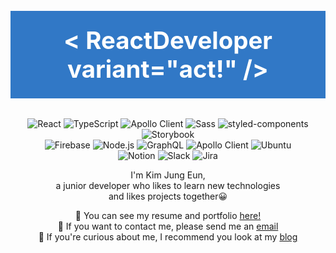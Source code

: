 <div align="center">

<br/>
<div style=" padding:1.5rem; margin-bottom:2rem; background-color:#3178C6; color:#fff">
<span style="font-size:2.4rem;">
  <b> < ReactDeveloper variant="act!" /> </b>
</span>
</div>

![React](https://img.shields.io/badge/React-61DAEB?style=flat-square&logo=React&logoColor=white)
![TypeScript](https://img.shields.io/badge/TypeScript-3178C6?style=flat-square&logo=TypeScript&logoColor=white)
![Apollo Client](https://img.shields.io/badge/Apollo_Client-311C87?style=flat-square&logo=Apollo%20GraphQL&logoColor=white)
![Sass](https://img.shields.io/badge/Sass-CC6699?style=flat-square&logo=Sass&logoColor=white)
![styled-components](https://img.shields.io/badge/styled_components-DB7093?style=flat-square&logo=styled-components&logoColor=white)
![Storybook](https://img.shields.io/badge/Storybook-FF4785?style=flat-square&logo=Storybook&logoColor=white)<br/>
![Firebase](https://img.shields.io/badge/Firebase-FFCA28?style=flat-square&logo=Firebase&logoColor=white)
![Node.js](https://img.shields.io/badge/Node.js-339933?style=flat-square&logo=Node.js&logoColor=white)
![GraphQL](https://img.shields.io/badge/GraphQL-E10098?style=flat-square&logo=GraphQL&logoColor=white)
![Apollo Client](https://img.shields.io/badge/Apollo_Server-311C87?style=flat-square&logo=Apollo%20GraphQL&logoColor=white)
![Ubuntu](https://img.shields.io/badge/Ubuntu-E95420?style=flat-square&logo=Ubuntu&logoColor=white)<br/>
![Notion](https://img.shields.io/badge/Notion-000000?style=flat-square&logo=Notion&logoColor=white)
![Slack](https://img.shields.io/badge/Slack-4A154B?style=flat-square&logo=Slack&logoColor=white)
![Jira](https://img.shields.io/badge/Jira-0052CC?style=flat-square&logo=Jira%20Software&logoColor=white)

I'm Kim Jung Eun,<br/> a junior developer who likes to learn new technologies<br/>and likes projects together😀

📄 You can see my resume and portfolio [here!](https://docs.google.com/document/d/1ZZJ7sfESQVuXIK8TmFmP2PeCmQo6SljwNM3X95RU5iY/edit?usp=sharing)<br/>
📧 If you want to contact me, please send me an [email](developer.kje@gmail.com)<br/>
📕 If you're curious about me, I recommend you look at my [blog](https://dkje.github.io/)<br/>

</div>
